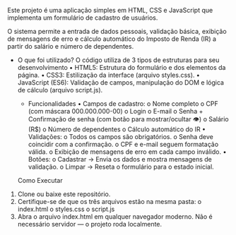 Este projeto é uma aplicação simples em HTML, CSS e JavaScript que implementa um formulário de cadastro de usuários.

O sistema permite a entrada de dados pessoais, validação básica, exibição de mensagens de erro e cálculo automático do Imposto de Renda (IR) a partir do salário e número de dependentes.
- O que foi utilizado?
	O código utiliza de 3 tipos de estruturas para seu desenvolvimento
•	HTML5: Estrutura do formulário e dos elementos da página.
•	CSS3: Estilização da interface (arquivo styles.css).
•	JavaScript (ES6): Validação de campos, manipulação do DOM e lógica de cálculo (arquivo script.js).

  - Funcionalidades
  •	Campos de cadastro:
o	Nome completo
o	CPF (com máscara 000.000.000-00)
o	Login
o	E-mail
o	Senha + Confirmação de senha (com botão para mostrar/ocultar 👁)
o	Salário (R$)
o	Número de dependentes
o	Cálculo automático do IR
  •	Validações:
o	Todos os campos são obrigatórios.
o	Senha deve coincidir com a confirmação.
o	CPF e e-mail seguem formatação válida.
o	Exibição de mensagens de erro em cada campo inválido.
  •	Botões:
o	Cadastrar → Envia os dados e mostra mensagens de validação.
o	Limpar → Reseta o formulário para o estado inicial.

  Como Executar
1.	Clone ou baixe este repositório.
2.	Certifique-se de que os três arquivos estão na mesma pasta:
o	index.html
o	styles.css
o	script.js
3.	Abra o arquivo index.html em qualquer navegador moderno.
Não é necessário servidor — o projeto roda localmente.
